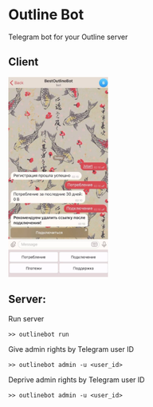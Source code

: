 # Outline Bot
Telegram bot for your Outline server

## Client
<img src="client_example.jpg" alt="client usage" width="200"/>

## Server:
Run server
```
>> outlinebot run
```
Give admin rights by Telegram user ID
```
>> outlinebot admin -u <user_id>
```
Deprive admin rights by Telegram user ID
```
>> outlinebot admin -u <user_id>
```